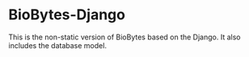 # BioBytes-Django
This is the non-static version of BioBytes based on the Django. It also includes the database model.
